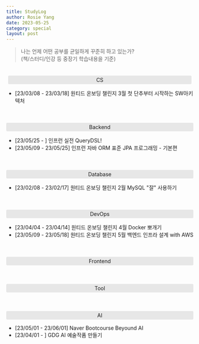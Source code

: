 ```yaml
---
title: StudyLog
author: Rosie Yang
date: 2023-05-25
category: special
layout: post
---
```


> 나는 언제 어떤 공부를 균일하게 꾸준히 하고 있는가?  
> (책/스터디/인강 등 중장기 학습내용을 기준)

<br>

<div style="border-radius:3px; background-color:#e7e7e7; padding:3px; margin:5px; text-align: center">CS</div>   

+ [23/03/08 - 23/03/18] 원티드 온보딩 챌린지 3월 첫 단추부터 시작하는 SW아키텍처

<div style="border-radius:3px; background-color:#e7e7e7; padding:3px; margin:50px 0 5px 0; text-align: center">Backend</div>   

+ [23/05/25 - ] 인프런 실전 QueryDSL!
+ [23/05/09 - 23/05/25] 인프런 자바 ORM 표준 JPA 프로그래밍 - 기본편

<div style="border-radius:3px; background-color:#e7e7e7; padding:3px; margin:50px 0 5px 0; text-align: center">Database</div> 

+ [23/02/08 - 23/02/17] 원티드 온보딩 챌린지 2월 MySQL "잘" 사용하기 

<div style="border-radius:3px; background-color:#e7e7e7; padding:3px; margin:50px 0 5px 0; text-align: center">DevOps</div>   

+ [23/04/04 - 23/04/14] 원티드 온보딩 챌린지 4월 Docker 뽀개기
+ [23/05/09 - 23/05/18] 원티드 온보딩 챌린지 5월 백엔드 인프라 설계 with AWS

<div style="border-radius:3px; background-color:#e7e7e7; padding:3px; margin:50px 0 5px 0; text-align: center">Frontend</div>   

<div style="border-radius:3px; background-color:#e7e7e7; padding:3px; margin:50px 0 5px 0; text-align: center">Tool</div>   

<div style="border-radius:3px; background-color:#e7e7e7; padding:3px; margin:50px 0 5px 0; text-align: center">AI</div>   

+ [23/05/01 - 23/06/01] Naver Bootcourse Beyound AI
+ [23/04/01 - ] GDG AI 예술작품 만들기

<div style="padding:3px; margin:200px 0;"></div>   
